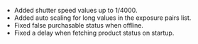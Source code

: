 - Added shutter speed values up to 1/4000.
- Added auto scaling for long values in the exposure pairs list.
- Fixed false purchasable status when offline.
- Fixed a delay when fetching product status on startup.
